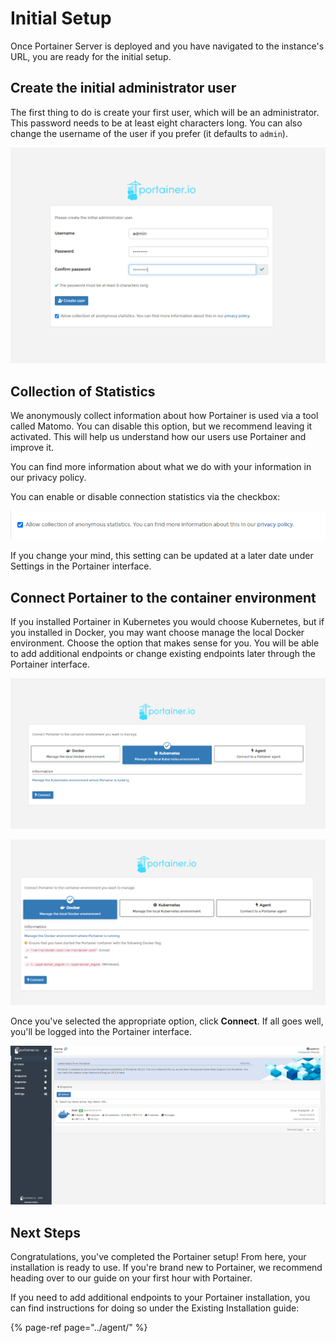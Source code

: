 # Initial Setup

Once Portainer Server is deployed and you have navigated to the instance's URL, you are ready for the initial setup.

## Create the initial administrator user

The first thing to do is create your first user, which will be an administrator. This password needs to be at least eight characters long. You can also change the username of the user if you prefer \(it defaults to `admin`\).

![Creating the initial administrator user](../../../../.gitbook/assets/initial-1.png)

## Collection of Statistics

We anonymously collect information about how Portainer is used via a tool called Matomo. You can disable this option, but we recommend leaving it activated. This will help us understand how our users use Portainer and improve it.

You can find more information about what we do with your information in our privacy policy.

You can enable or disable connection statistics via the checkbox:

![Enable or disable anonymous collection of statistics](../../../../.gitbook/assets/initial-2.png)

If you change your mind, this setting can be updated at a later date under Settings in the Portainer interface.

## Connect Portainer to the container environment

If you installed Portainer in Kubernetes you would choose Kubernetes, but if you installed in Docker, you may want choose manage the local Docker environment. Choose the option that makes sense for you. You will be able to add additional endpoints or change existing endpoints later through the Portainer interface.

![Connect to the local Kubernetes environment](../../../../.gitbook/assets/initial-3.png)

![Connect to the local Docker environment](../../../../.gitbook/assets/initial-4.png)

Once you've selected the appropriate option, click **Connect**. If all goes well, you'll be logged into the Portainer interface.

![The Portainer interface](../../../../.gitbook/assets/initial-5.png)

## Next Steps

Congratulations, you've completed the Portainer setup! From here, your installation is ready to use. If you're brand new to Portainer, we recommend heading over to our guide on your first hour with Portainer.

If you need to add additional endpoints to your Portainer installation, you can find instructions for doing so under the Existing Installation guide:

{% page-ref page="../agent/" %}

